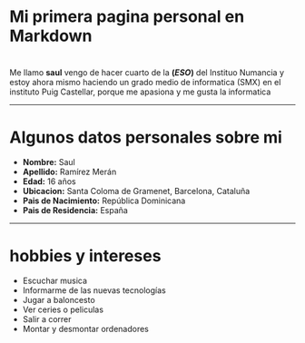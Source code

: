 # Mi primera pagina personal en Markdown
#
Me llamo **saul** vengo de hacer cuarto de la **(*ESO*)** del Instituo Numancia y estoy ahora mismo haciendo un grado medio de informatica (SMX) en el instituto Puig Castellar, porque me apasiona y me gusta la informatica
___
# Algunos datos personales sobre mi
- **Nombre:** Saul
- **Apellido:** Ramírez Merán
- **Edad:** 16 años
- **Ubicacion:** Santa Coloma de Gramenet, Barcelona, Cataluña
- **Pais de Nacimiento:** República Dominicana
- **Pais de Residencia:** España
---
# hobbies y intereses
- Escuchar musica
- Informarme de las nuevas tecnologías
- Jugar a baloncesto
- Ver ceries o peliculas
- Salir a correr
- Montar y desmontar ordenadores
  


